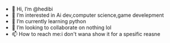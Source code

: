 - 👋 Hi, I’m @hedibi
- 👀 I’m interested in Ai dev,computer science,game develepment 
- 🌱 I’m currently learning python
- 💞️ I’m looking to collaborate on nothing lol
- 📫 How to reach me:i don't wana show it for a spesific reasne

<!---
hedibi/hedibi is a ✨ special ✨ repository because its `README.md` (this file) appears on your GitHub profile.
You can click the Preview link to take a look at your changes.
--->
